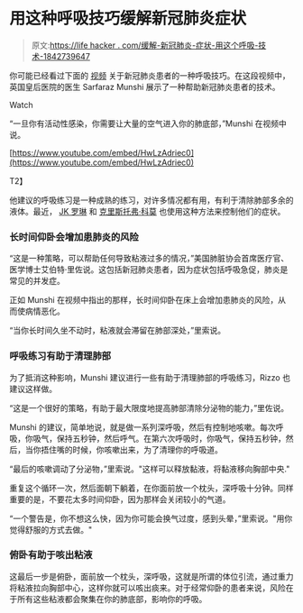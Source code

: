 # 用这种呼吸技巧缓解新冠肺炎症状

> 原文:[https://life hacker . com/缓解-新冠肺炎-症状-用这个呼吸-技术-1842739647](https://lifehacker.com/alleviate-covid-19-symptoms-with-this-breathing-techniq-1842739647)

你可能已经看过下面的 [视频](https://www.youtube.com/watch?v=HwLzAdriec0&amp=&feature=youtu.be) 关于新冠肺炎患者的一种呼吸技巧。在这段视频中，英国皇后医院的医生 Sarfaraz Munshi 展示了一种帮助新冠肺炎患者的技术。

Watch

“一旦你有活动性感染，你需要让大量的空气进入你的肺底部，”Munshi 在视频中说。

[https://www.youtube.com/embed/HwLzAdriec0](https://www.youtube.com/embed/HwLzAdriec0)

T2】

他建议的呼吸练习是一种成熟的练习，对许多情况都有用，有利于清除肺部多余的液体。最近， [JK 罗琳](https://twitter.com/jk_rowling/status/1247121896082157568?ref_src=twsrc%5Etfw%7Ctwcamp%5Etweetembed%7Ctwterm%5E1247121896082157568&ref_url=https%3A%2F%2Fwww.today.com%2Fhealth%2Fcoronavirus-breathing-technique-may-help-covid-19-patients-breathe-better-t177870) 和 [克里斯托弗·科莫](https://twitter.com/ChrisCuomo/status/1247533490230317062?ref_src=twsrc%5Etfw%7Ctwcamp%5Etweetembed%7Ctwterm%5E1247533490230317062&ref_url=https%3A%2F%2Fwww.today.com%2Fhealth%2Fcoronavirus-breathing-technique-may-help-covid-19-patients-breathe-better-t177870) 也使用这种方法来控制他们的症状。

### 长时间仰卧会增加患肺炎的风险

“这是一种策略，可以帮助任何导致粘液过多的情况，”美国肺脏协会首席医疗官、医学博士艾伯特·里佐说。这包括新冠肺炎患者，因为症状包括呼吸急促，肺炎是常见的并发症。

正如 Munshi 在视频中指出的那样，长时间仰卧在床上会增加患肺炎的风险，从而使病情恶化。

“当你长时间久坐不动时，粘液就会滞留在肺部深处，”里索说。

### 呼吸练习有助于清理肺部

为了抵消这种影响，Munshi 建议进行一些有助于清理肺部的呼吸练习，Rizzo 也建议这样做。

“这是一个很好的策略，有助于最大限度地提高肺部清除分泌物的能力，”里佐说。

Munshi 的建议，简单地说，就是做一系列深呼吸，然后有控制地咳嗽。每次呼吸，你吸气，保持五秒钟，然后呼气。在第六次呼吸时，你吸气，保持五秒钟，然后，当你捂住嘴的时候，你咳嗽出来，为了清理你的呼吸道。

“最后的咳嗽调动了分泌物，”里索说。"这样可以释放黏液，将黏液移向胸部中央."

重复这个循环一次，然后面朝下躺着，在你面前放一个枕头，深呼吸十分钟。同样重要的是，不要花太多时间仰卧，因为那样会关闭较小的气道。

“一个警告是，你不想这么快，因为你可能会换气过度，感到头晕，”里索说。"用你觉得舒服的方式去做。"

### 俯卧有助于咳出粘液

这最后一步是俯卧，面前放一个枕头，深呼吸，这就是所谓的体位引流，通过重力将粘液拉向胸部中心，这样你就可以咳出痰来。对于经常仰卧的患者来说，风险在于所有这些粘液都会聚集在你的肺底部，影响你的呼吸。
